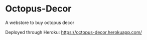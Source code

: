 # Octopus-Decor
A webstore to buy octopus decor

Deployed through Heroku: https://octopus-decor.herokuapp.com/
